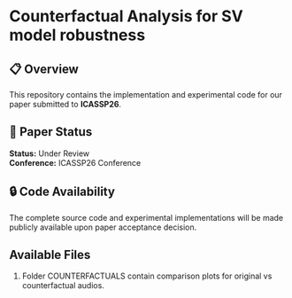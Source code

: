 # Counterfactual Analysis for SV model robustness

## 📋 Overview
This repository contains the implementation and experimental code for our paper submitted to **ICASSP26**.

## 📄 Paper Status
**Status:** Under Review  
**Conference:** ICASSP26 Conference  

## 🔒 Code Availability
The complete source code and experimental implementations will be made publicly available upon paper acceptance decision.

## Available Files
1. Folder COUNTERFACTUALS contain comparison plots for original vs counterfactual audios.
